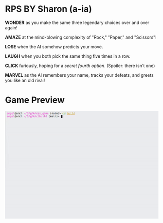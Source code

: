 # RPS BY Sharon (a-ia)

**WONDER** as you make the same three legendary choices over and over again!

**AMAZE** at the mind-blowing complexity of "Rock," "Paper," and "Scissors"!

**LOSE** when the AI somehow predicts your move.

**LAUGH** when you both pick the same thing five times in a row.

**CLICK** furiously, hoping for a *secret fourth option*. (Spoiler: there isn't one)

**MARVEL** as the AI remembers your name, tracks your defeats, and greets you like an old rival!

# Game Preview
![RPS Game Demo](./RPSVideoDemo.gif)

